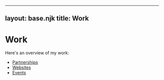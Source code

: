    ---
   layout: base.njk
   title:  Work
   ---

   # Work

   Here's an overview of my work:

   - [Partnerships](/work/partnerships/)
   - [Websites](/work/websites/)
   - [Events](/work/events/)
